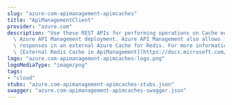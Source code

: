 ```yaml
---
slug: "azure-com-apimanagement-apimcaches"
title: "ApiManagementClient"
provider: "azure.com"
description: "Use these REST APIs for performing operations on Cache entity in your\
  \ Azure API Management deployment. Azure API Management also allows for caching\
  \ responses in an external Azure Cache for Redis. For more information refer to\
  \ [External Redis Cache in ApiManagement](https://docs.microsoft.com/en-us/azure/api-management/api-management-howto-cache-external)."
logo: "azure.com-apimanagement-apimcaches-logo.png"
logoMediaType: "image/png"
tags:
- "cloud"
stubs: "azure.com-apimanagement-apimcaches-stubs.json"
swagger: "azure.com-apimanagement-apimcaches-swagger.json"
---
```

